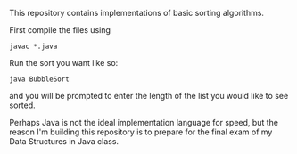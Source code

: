 This repository contains implementations of basic sorting algorithms.

First compile the files using

	javac *.java

Run the sort you want like so:
	
	java BubbleSort

and you will be prompted to enter the length of the list you would like to see sorted.

Perhaps Java is not the ideal implementation language for speed, but the reason I'm building this repository is to prepare for the final exam of my Data Structures in Java class.